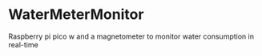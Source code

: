 # WaterMeterMonitor
Raspberry pi pico w and a magnetometer to monitor water consumption in real-time
